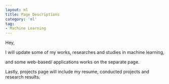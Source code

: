 ```yaml
---
layout: ml
title: Page Descriptions
category: 'ml'
tag:
- Machine Learning
---
```


Hey, 

I will update some of my works, researches and studies in machine learning,

and some web-based/ applications works on the separate page. 

Lastly, projects page will include my resume, conducted projects and research results. 
